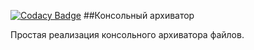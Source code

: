 [![Codacy Badge](https://api.codacy.com/project/badge/Grade/47f8922710a446508b4a209027931624)](https://www.codacy.com/app/AlexeyKorban/archiver?utm_source=github.com&amp;utm_medium=referral&amp;utm_content=AlexeyKorban/archiver&amp;utm_campaign=Badge_Grade)
##Консольный архиватор

Простая реализация консольного архиватора файлов.